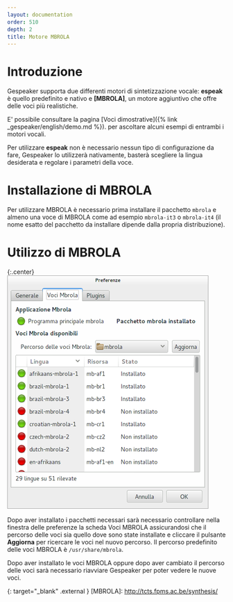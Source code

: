```yaml
---
layout: documentation
order: 510
depth: 2
title: Motore MBROLA
---
```

# Introduzione

Gespeaker supporta due differenti motori di sintetizzazione vocale: **espeak**
è quello predefinito e nativo e **[MBROLA]**, un motore aggiuntivo che offre
delle voci più realistiche.

E' possibile consultare la pagina 
[Voci dimostrative]({% link _gespeaker/english/demo.md %}).
per ascoltare alcuni esempi di entrambi i motori vocali.

Per utilizzare **espeak** non è necessario nessun tipo di configurazione da
fare, Gespeaker lo utilizzerà nativamente, basterà scegliere la lingua
desiderata e regolare i parametri della voce.

# Installazione di MBROLA

Per utilizzare MBROLA è necessario prima installare il pacchetto ```mbrola``` e
almeno una voce di MBROLA come ad esempio ```mbrola-it3``` o ```mbrola-it4```
(il nome esatto del pacchetto da installare dipende dalla propria distribuzione).

# Utilizzo di MBROLA

{:.center}
![Finestra delle preferenze per MBROLA](/resources/gespeaker/archive/latest/italian/mbrola.png)

Dopo aver installato i pacchetti necessari sarà necessario controllare nella
finestra delle preferenze la scheda Voci MBROLA assicurandosi che il percorso
delle voci sia quello dove sono state installate e cliccare il pulsante
**Aggiorna** per ricercare le voci nel nuovo percorso.
Il percorso predefinito delle voci MBROLA è ```/usr/share/mbrola```.

Dopo aver installato le voci MBROLA oppure dopo aver cambiato il percorso delle
voci sarà necessario riavviare Gespeaker per poter vedere le nuove voci.

{: target="_blank" .external }
[MBROLA]: http://tcts.fpms.ac.be/synthesis/

